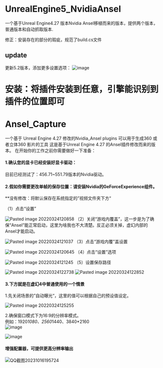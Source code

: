 # UnrealEngine5_NvidiaAnsel
一个基于Unreal Engine4.27 版本Nvidia Ansel移植而来的版本，提供两个版本，普通版本和自动抓取版本.

修正：安装存在的部分的瑕疵，规范了build.cs文件
## update
更新5.2版本，添加更多设置选项：
![image](https://github.com/MonsterGuo/UE5_NvidiaAnsel/assets/39860733/303d32df-57e9-492a-a3e2-a93c438cc1b6)

# 安装：将插件安装到任意，引擎能识别到插件的位置即可

# Ansel_Capture
一个基于 Unreal Engine 4.27 修改的Nvidia_Ansel plugins 可以用于生成360 或者立体360 影片的工具 
这是基于Unreal Engine 4.27 的Ansel插件修改而来的版本。
在开始你的工作之前你需要做好一下准备：
#### 1.确认您的显卡已经安装好显卡驱动：
目前已经测试了：456.71~551.79版本的Nvidia驱动。
#### 2.假如你需要更改单帧的保存位置：请安装Nvidia的GeForceExperience组件。
**没有修改：将默认保存在系统指定的”视频文件夹下方“

（1）点击“设置”

![Pasted image 20220324120858](https://user-images.githubusercontent.com/39860733/159846088-18804c78-c19a-47ca-8edc-ea44e3d7a3af.png)
（2）关闭“游戏内覆盖”，这一步是为了确保“Ansel”能正常启动，这里为啥我也不大清楚。反正必须关掉，虚幻内部的Ansel才能启动。

![Pasted image 20220324121037](https://user-images.githubusercontent.com/39860733/159846137-8b6e1ee7-57e3-4cb8-b1bb-c78f52e559b2.png)
（3）点击“游戏内覆”盖设置

![Pasted image 20220324120645](https://user-images.githubusercontent.com/39860733/159846194-877e800a-cc0b-48e6-9712-8b22d08c5ee8.png)
（4）点击“设置”选项

![Pasted image 20220324121245](https://user-images.githubusercontent.com/39860733/159846343-153054d9-3cf0-4304-b42d-8202dafcbe8e.png)
（5）设置保存路径

![Pasted image 20220324122738](https://user-images.githubusercontent.com/39860733/159846366-b01d8273-55bc-4cd4-9ff7-26e082e122e4.png)
![Pasted image 20220324122852](https://user-images.githubusercontent.com/39860733/159846373-489b35b0-f155-4791-80d8-2cbacb7be82b.png)
#### 3.下方就是在虚幻4中普通使用的一个情景
1.先关闭场景的”自动曝光“，这里的值可以根据自己的预设值设定。

![Pasted image 20220324125255](https://user-images.githubusercontent.com/39860733/159846410-f6ff752d-283a-41c4-9fdd-45e8394a5bd6.png)  

2.确保窗口模式下为16:9的分辨率模式。  
例如：1920*1080、2560*1440、3840*2160  
![image](https://github.com/user-attachments/assets/3af3452e-ed2a-4a50-b83d-7fa6d5663d7b)

![image](https://github.com/user-attachments/assets/a505730b-d288-44ed-a2aa-263d448ea2a9)  




#### 增强配置器，可提供更高分辨率输出  
![QQ截图20231016195724](https://github.com/MonsterGuo/UE5_NvidiaAnsel/assets/39860733/ba1eb235-7de5-44ab-a0a8-7ecf0be4bd28)



